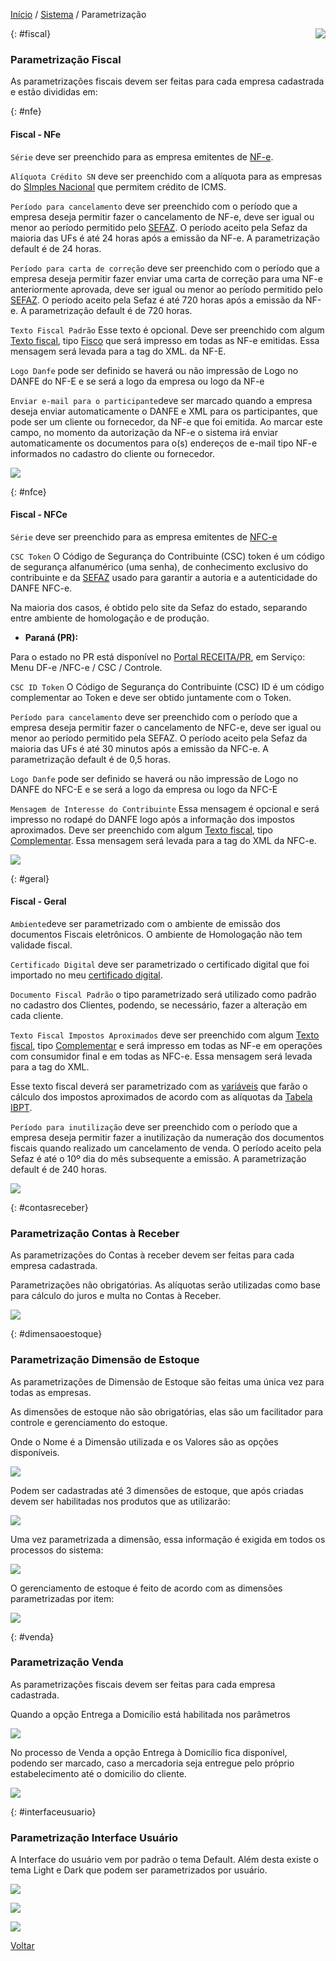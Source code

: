 [Início](index.md) / [Sistema](sistema.md) / Parametrização

<a href="http://docs.continentenuvem.com.br/dicas.html#dicas"><img align="right" src="http://docs.continentenuvem.com.br/images/dicas.png"></a>



{: #fiscal}

### Parametrização Fiscal

As parametrizações fiscais devem ser feitas para cada empresa cadastrada e estão divididas em:



{: #nfe}

#### Fiscal - NFe

`Série` deve ser preenchido para as empresa emitentes de [NF-e](nfe.md).

`Alíquota Crédito SN` deve ser preenchido com a alíquota para as empresas do [SImples Nacional](simples_nacional.md) que permitem crédito de ICMS.

`Período para cancelamento` deve ser preenchido com o período que a empresa deseja permitir fazer o cancelamento de NF-e, deve ser igual ou menor ao período permitido pelo [SEFAZ](sefaz.md). O período aceito pela Sefaz da maioria das UFs é até 24 horas após a emissão da NF-e. A parametrização default é de 24 horas.

`Período para carta de correção` deve ser preenchido com o período que a empresa deseja permitir fazer enviar uma carta de correção para uma NF-e anteriormente aprovada, deve ser igual ou menor ao período permitido pelo [SEFAZ](sefaz.md). O período aceito pela Sefaz é até 720 horas após a emissão da NF-e. A parametrização default é de 720 horas.

`Texto Fiscal Padrão` Esse texto é opcional. Deve ser preenchido com algum [Texto fiscal](texto_fiscal.md), tipo [Fisco](texto_fiscal_fisco.md) que será impresso em todas as NF-e emitidas. Essa mensagem será levada para a tag <infAdFisco> do XML. da NF-E.

`Logo Danfe` pode ser definido se haverá ou não impressão de Logo no DANFE do NF-E e se será a logo da empresa ou logo da NF-e

`Enviar e-mail para o participante`deve ser marcado quando a empresa deseja enviar automaticamente o DANFE e XML para os participantes, que pode ser um cliente ou fornecedor, da NF-e que foi emitida. Ao marcar este campo, no momento da autorização da NF-e o sistema irá enviar automaticamente os documentos para o(s) endereços de e-mail tipo NF-e informados no cadastro do cliente ou fornecedor.

![](images/sistema_parametrizacao_fiscal_nfe.jpg)



{: #nfce}

#### Fiscal - NFCe

`Série` deve ser preenchido para as empresa emitentes de [NFC-e](nfce.md)

`CSC Token`  O Código de Segurança do Contribuinte (CSC) token é um código de segurança alfanumérico (uma senha), de conhecimento exclusivo do contribuinte e da [SEFAZ](sefaz.md)  usado para garantir a autoria e a autenticidade do DANFE NFC-e. 

Na maioria dos casos, é obtido pelo site da Sefaz do estado, separando entre ambiente de homologação e de produção. 

- **Paraná (PR):** 

Para o estado no PR está disponível no [Portal RECEITA/PR](https://receita.pr.gov.br/login), em Serviço: Menu DF-e /NFC-e / CSC / Controle.

`CSC ID Token` O Código de Segurança do Contribuinte (CSC) ID é um código complementar ao Token e deve ser obtido juntamente com o Token.

`Período para cancelamento` deve ser preenchido com o período que a empresa deseja permitir fazer o cancelamento de NFC-e, deve ser igual ou menor ao período permitido pela SEFAZ. O período aceito pela Sefaz da maioria das UFs é até 30 minutos após a emissão da NFC-e. A parametrização default é de 0,5 horas.

`Logo Danfe` pode ser definido se haverá ou não impressão de Logo no DANFE do NFC-E e se será a logo da empresa ou logo da NFC-E

`Mensagem de Interesse do Contribuinte` Essa mensagem é opcional e será impresso no rodapé do DANFE logo após a informação dos impostos aproximados. Deve ser preenchido com algum [Texto fiscal](texto_fiscal.md), tipo [Complementar](texto_fiscal_complementar.md). Essa mensagem será levada para a tag <infCpl> do XML da NFC-e.



![](images/sistema_parametrizacao_fiscal_nfce.jpg)



{: #geral}

#### Fiscal - Geral

`Ambiente`deve ser parametrizado com o ambiente de emissão dos documentos Fiscais eletrônicos. O ambiente de Homologação não tem validade fiscal.

`Certificado Digital` deve ser parametrizado o certificado digital que foi importado no meu [certificado digital](sistema_certificado_digital.md#certificadodigital).

`Documento Fiscal Padrão` o tipo parametrizado será utilizado como padrão no cadastro dos Clientes, podendo, se necessário, fazer a alteração em cada cliente.

`Texto Fiscal Impostos Aproximados` deve ser preenchido com algum [Texto fiscal](texto_fiscal.md), tipo [Complementar](texto_fiscal_complementar.md) e será impresso em todas as NF-e em operações com consumidor final e em todas as NFC-e. Essa mensagem será levada para a tag <infCpl> do XML.

Esse texto fiscal deverá ser parametrizado com as [variáveis](texto_fiscal_variavel.md) que farão o cálculo dos impostos aproximados de acordo com as alíquotas da [Tabela IBPT](ajustes_fiscal_tabela_ibpt.md).

`Período para inutilização` deve ser preenchido com o período que a empresa deseja permitir fazer a inutilização da numeração dos documentos fiscais quando realizado um cancelamento de venda. O período aceito pela Sefaz é até o 10º dia do mês subsequente a emissão. A parametrização default é de 240 horas.



![](images/sistema_parametrizacao_fiscal_geral.jpg)

{: #contasreceber}

### Parametrização Contas à Receber

As parametrizações do Contas à receber devem ser feitas para cada empresa cadastrada. 

Parametrizações não obrigatórias. As alíquotas serão utilizadas como base para cálculo do juros e multa no Contas à Receber.

![](images/ajustes_contas_receber.jpg)



{: #dimensaoestoque}

### Parametrização Dimensão de Estoque

As parametrizações de Dimensão de Estoque são feitas uma única vez para todas as empresas.

As dimensões de estoque não são obrigatórias, elas são um facilitador para controle e gerenciamento do estoque.

Onde o Nome é a Dimensão utilizada e os Valores são as opções disponíveis.

![](images/ajustes_dimensao_estoque.jpg)

Podem ser cadastradas até 3 dimensões de estoque, que após criadas devem ser habilitadas nos produtos que as utilizarão:

![](images/ajustes_dimensao_estoque_produto.jpg)



Uma vez parametrizada a dimensão, essa informação é exigida em todos os processos do sistema:

![](images/ajustes_dimensao_estoque_venda.jpg)



O gerenciamento de estoque é feito de acordo com as dimensões parametrizadas por item:

![](images/ajustes_dimensao_consulta_saldo.jpg)



{: #venda}

### Parametrização Venda

As parametrizações fiscais devem ser feitas para cada empresa cadastrada. 

Quando a opção Entrega a Domicílio está habilitada nos parâmetros

![](images/ajustes_venda.jpg)



No processo de Venda a opção Entrega à Domicílio fica disponível, podendo ser marcado, caso a mercadoria seja entregue pelo próprio estabelecimento até o domicilio do cliente.

![](images/ajustes_venda_entrega_domicilio.jpg)



{: #interfaceusuario}

### Parametrização Interface Usuário

A Interface do usuário vem por padrão o tema Default. Além desta existe o tema Light e Dark que podem ser parametrizados por usuário.



![](images/ajustes_interface_usuario_default.jpg)



![](images/ajustes_interface_usuario_light.jpg)



![](images/ajustes_interface_usuario_dark.jpg)





[Voltar](sistema.md#ajustes)

